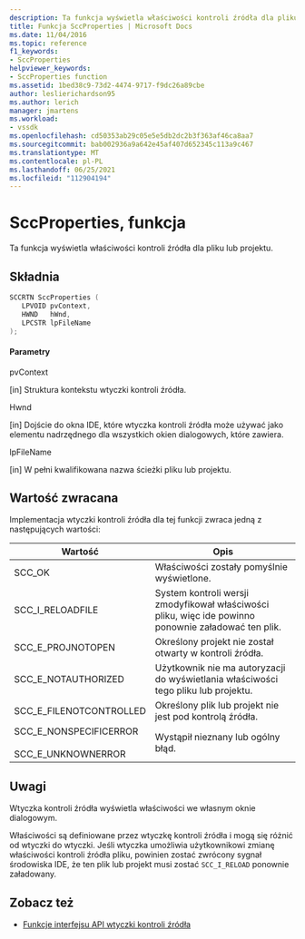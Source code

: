 ```yaml
---
description: Ta funkcja wyświetla właściwości kontroli źródła dla pliku lub projektu.
title: Funkcja SccProperties | Microsoft Docs
ms.date: 11/04/2016
ms.topic: reference
f1_keywords:
- SccProperties
helpviewer_keywords:
- SccProperties function
ms.assetid: 1bed38c9-73d2-4474-9717-f9dc26a89cbe
author: leslierichardson95
ms.author: lerich
manager: jmartens
ms.workload:
- vssdk
ms.openlocfilehash: cd50353ab29c05e5e5db2dc2b3f363af46ca8aa7
ms.sourcegitcommit: bab002936a9a642e45af407d652345c113a9c467
ms.translationtype: MT
ms.contentlocale: pl-PL
ms.lasthandoff: 06/25/2021
ms.locfileid: "112904194"
---
```

# <a name="sccproperties-function"></a>SccProperties, funkcja
Ta funkcja wyświetla właściwości kontroli źródła dla pliku lub projektu.

## <a name="syntax"></a>Składnia

```cpp
SCCRTN SccProperties (
   LPVOID pvContext,
   HWND   hWnd,
   LPCSTR lpFileName
);
```

#### <a name="parameters"></a>Parametry
 pvContext

[in] Struktura kontekstu wtyczki kontroli źródła.

 Hwnd

[in] Dojście do okna IDE, które wtyczka kontroli źródła może używać jako elementu nadrzędnego dla wszystkich okien dialogowych, które zawiera.

 lpFileName

[in] W pełni kwalifikowana nazwa ścieżki pliku lub projektu.

## <a name="return-value"></a>Wartość zwracana
 Implementacja wtyczki kontroli źródła dla tej funkcji zwraca jedną z następujących wartości:

|Wartość|Opis|
|-----------|-----------------|
|SCC_OK|Właściwości zostały pomyślnie wyświetlone.|
|SCC_I_RELOADFILE|System kontroli wersji zmodyfikował właściwości pliku, więc ide powinno ponownie załadować ten plik.|
|SCC_E_PROJNOTOPEN|Określony projekt nie został otwarty w kontroli źródła.|
|SCC_E_NOTAUTHORIZED|Użytkownik nie ma autoryzacji do wyświetlania właściwości tego pliku lub projektu.|
|SCC_E_FILENOTCONTROLLED|Określony plik lub projekt nie jest pod kontrolą źródła.|
|SCC_E_NONSPECIFICERROR<br /><br /> SCC_E_UNKNOWNERROR|Wystąpił nieznany lub ogólny błąd.|

## <a name="remarks"></a>Uwagi
 Wtyczka kontroli źródła wyświetla właściwości we własnym oknie dialogowym.

 Właściwości są definiowane przez wtyczkę kontroli źródła i mogą się różnić od wtyczki do wtyczki. Jeśli wtyczka umożliwia użytkownikowi zmianę właściwości kontroli źródła pliku, powinien zostać zwrócony sygnał środowiska IDE, że ten plik lub projekt musi zostać `SCC_I_RELOAD` ponownie załadowany.

## <a name="see-also"></a>Zobacz też
- [Funkcje interfejsu API wtyczki kontroli źródła](../extensibility/source-control-plug-in-api-functions.md)
